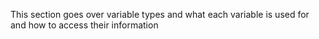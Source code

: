 This section goes over variable types and
what each variable is used for and how to
access their information
